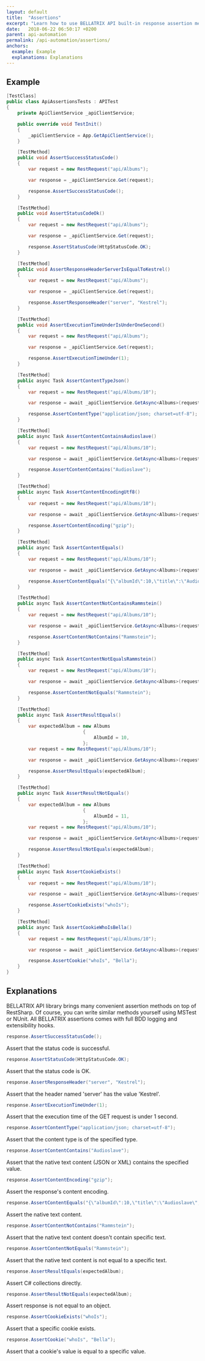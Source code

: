 ```yaml
---
layout: default
title:  "Assertions"
excerpt: "Learn how to use BELLATRIX API built-in response assertion methods."
date:   2018-06-22 06:50:17 +0200
parent: api-automation
permalink: /api-automation/assertions/
anchors:
  example: Example
  explanations: Explanations
---
```

Example
-------
```csharp
[TestClass]
public class ApiAssertionsTests : APITest
{
    private ApiClientService _apiClientService;

    public override void TestInit()
    {
        _apiClientService = App.GetApiClientService();
    }

    [TestMethod]
    public void AssertSuccessStatusCode()
    {
        var request = new RestRequest("api/Albums");

        var response = _apiClientService.Get(request);

        response.AssertSuccessStatusCode();
    }

    [TestMethod]
    public void AssertStatusCodeOk()
    {
        var request = new RestRequest("api/Albums");

        var response = _apiClientService.Get(request);

        response.AssertStatusCode(HttpStatusCode.OK);
    }

    [TestMethod]
    public void AssertResponseHeaderServerIsEqualToKestrel()
    {
        var request = new RestRequest("api/Albums");

        var response = _apiClientService.Get(request);

        response.AssertResponseHeader("server", "Kestrel");
    }

    [TestMethod]
    public void AssertExecutionTimeUnderIsUnderOneSecond()
    {
        var request = new RestRequest("api/Albums");

        var response = _apiClientService.Get(request);

        response.AssertExecutionTimeUnder(1);
    }

    [TestMethod]
    public async Task AssertContentTypeJson()
    {
        var request = new RestRequest("api/Albums/10");

        var response = await _apiClientService.GetAsync<Albums>(request);

        response.AssertContentType("application/json; charset=utf-8");
    }

    [TestMethod]
    public async Task AssertContentContainsAudioslave()
    {
        var request = new RestRequest("api/Albums/10");

        var response = await _apiClientService.GetAsync<Albums>(request);

        response.AssertContentContains("Audioslave");
    }

    [TestMethod]
    public async Task AssertContentEncodingUtf8()
    {
        var request = new RestRequest("api/Albums/10");

        var response = await _apiClientService.GetAsync<Albums>(request);

        response.AssertContentEncoding("gzip");
    }

    [TestMethod]
    public async Task AssertContentEquals()
    {
        var request = new RestRequest("api/Albums/10");

        var response = await _apiClientService.GetAsync<Albums>(request);

        response.AssertContentEquals("{\"albumId\":10,\"title\":\"Audioslave\",\"artistId\":8,\"artist\":null,\"tracks\":[]}");
    }

    [TestMethod]
    public async Task AssertContentNotContainsRammstein()
    {
        var request = new RestRequest("api/Albums/10");

        var response = await _apiClientService.GetAsync<Albums>(request);

        response.AssertContentNotContains("Rammstein");
    }

    [TestMethod]
    public async Task AssertContentNotEqualsRammstein()
    {
        var request = new RestRequest("api/Albums/10");

        var response = await _apiClientService.GetAsync<Albums>(request);

        response.AssertContentNotEquals("Rammstein");
    }

    [TestMethod]
    public async Task AssertResultEquals()
    {
        var expectedAlbum = new Albums
                            {
                                AlbumId = 10,
                            };
        var request = new RestRequest("api/Albums/10");

        var response = await _apiClientService.GetAsync<Albums>(request);

        response.AssertResultEquals(expectedAlbum);
    }

    [TestMethod]
    public async Task AssertResultNotEquals()
    {
        var expectedAlbum = new Albums
                            {
                                AlbumId = 11,
                            };
        var request = new RestRequest("api/Albums/10");

        var response = await _apiClientService.GetAsync<Albums>(request);

        response.AssertResultNotEquals(expectedAlbum);
    }

    [TestMethod]
    public async Task AssertCookieExists()
    {
        var request = new RestRequest("api/Albums/10");

        var response = await _apiClientService.GetAsync<Albums>(request);

        response.AssertCookieExists("whoIs");
    }

    [TestMethod]
    public async Task AssertCookieWhoIsBella()
    {
        var request = new RestRequest("api/Albums/10");

        var response = await _apiClientService.GetAsync<Albums>(request);

        response.AssertCookie("whoIs", "Bella");
    }
}
```

Explanations
------------
BELLATRIX API library brings many convenient assertion methods on top of RestSharp. Of course, you can write similar methods yourself using MSTest or NUnit. All BELLATRIX assertions comes with full BDD logging and extensibility hooks.
```csharp
response.AssertSuccessStatusCode();
```
Assert that the status code is successful.
```csharp
response.AssertStatusCode(HttpStatusCode.OK);
```
Assert that the status code is OK.
```csharp
response.AssertResponseHeader("server", "Kestrel");
```
Assert that the header named 'server' has the value 'Kestrel'.
```csharp
response.AssertExecutionTimeUnder(1);
```
Assert that the execution time of the GET request is under 1 second.
```csharp
response.AssertContentType("application/json; charset=utf-8");
```
Assert that the content type is of the specified type.
```csharp
response.AssertContentContains("Audioslave");
```
Assert that the native text content (JSON or XML) contains the specified value.
```csharp
response.AssertContentEncoding("gzip");
```
Assert the response's content encoding.
```csharp
response.AssertContentEquals("{\"albumId\":10,\"title\":\"Audioslave\",\"artistId\":8,\"artist\":null,\"tracks\":[]}");
```
Assert the native text content.
```csharp
response.AssertContentNotContains("Rammstein");
```
Assert that the native text content doesn't contain specific text.
```csharp
response.AssertContentNotEquals("Rammstein");
```
Assert that the native text content is not equal to a specific text.
```csharp
response.AssertResultEquals(expectedAlbum);
```
Assert C# collections directly.
```csharp
response.AssertResultNotEquals(expectedAlbum);
```
Assert response is not equal to an object.
```csharp
response.AssertCookieExists("whoIs");
```
Assert that a specific cookie exists.
```csharp
response.AssertCookie("whoIs", "Bella");
```
Assert that a cookie's value is equal to a specific value.